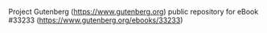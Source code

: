 Project Gutenberg (https://www.gutenberg.org) public repository for eBook #33233 (https://www.gutenberg.org/ebooks/33233)
